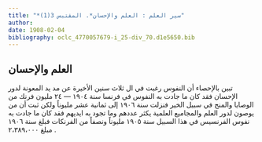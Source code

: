 ```yaml
---
title: "*سير العلم : العلم والإحسان*. المقتبس 3(1)"
author: 
date: 1908-02-04
bibliography: oclc_4770057679-i_25-div_70.d1e5650.bib
---
```




##  العلم والإحسان 


 تبين بالإحصاء أن النفوس رغبت في ال  ثلاث  سنين الأخيرة عن مد يد المعونة لدور الإحسان فقد كان ما جادت به النفوس في فرنسا سنة  ١٩٠٤  —  ٢٤  مليون فرنك من الوصايا والمنح في سبيل الخير فنزلت سنة  ١٩٠٦  إلى  ثمانية  عشر  مليوناً ولكن ثبت أن من يوصون لدور العلم والمجاميع العلمية يكثر عددهم وما تجود به ايديهم فقد كان ما جادت به نفوس الفرنسيس في هذا السبيل سنة  ١٩٠٥  مليوناً ونصفاً من الفرنكات فبلغ سنة  ١٩٠٦  مبلغ  ٢،٣٨٩،٠٠٠  . 
